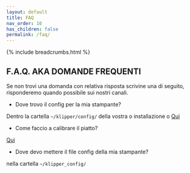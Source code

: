 ```yaml
---
layout: default
title: FAQ
nav_order: 10
has_children: false
permalink: /faq/
---
```


{% include breadcrumbs.html %}

## F.A.Q. AKA DOMANDE FREQUENTI

Se non trovi una domanda con relativa risposta scrivine una di seguito, risponderemo quando possibile sui nostri canali.

* Dove trovo il config per la mia stampante? 

Dentro la cartella `~/klipper/config/` della vostra o installazione o [Qui](https://github.com/KevinOConnor/klipper/tree/master/config)

* Come faccio a calibrare il piatto? 

[Qui](https://sugar012.github.io/klipperITA/docs/calibrazioni.html#calibrazioni)

* Dove devo mettere il file config della mia stampante?

nella cartella `~/klipper_config/`
